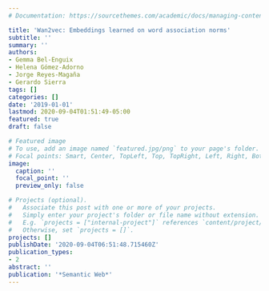 ```yaml
---
# Documentation: https://sourcethemes.com/academic/docs/managing-content/

title: 'Wan2vec: Embeddings learned on word association norms'
subtitle: ''
summary: ''
authors:
- Gemma Bel-Enguix
- Helena Gómez-Adorno
- Jorge Reyes-Magaña
- Gerardo Sierra
tags: []
categories: []
date: '2019-01-01'
lastmod: 2020-09-04T01:51:49-05:00
featured: true
draft: false

# Featured image
# To use, add an image named `featured.jpg/png` to your page's folder.
# Focal points: Smart, Center, TopLeft, Top, TopRight, Left, Right, BottomLeft, Bottom, BottomRight.
image:
  caption: ''
  focal_point: ''
  preview_only: false

# Projects (optional).
#   Associate this post with one or more of your projects.
#   Simply enter your project's folder or file name without extension.
#   E.g. `projects = ["internal-project"]` references `content/project/deep-learning/index.md`.
#   Otherwise, set `projects = []`.
projects: []
publishDate: '2020-09-04T06:51:48.715460Z'
publication_types:
- 2
abstract: ''
publication: '*Semantic Web*'
---
```

